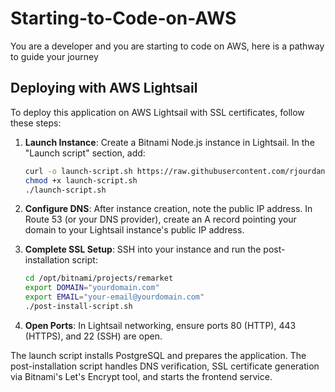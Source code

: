 # Starting-to-Code-on-AWS
You are a developer and you are starting to code on AWS, here is a pathway to guide your journey

## Deploying with AWS Lightsail

To deploy this application on AWS Lightsail with SSL certificates, follow these steps:

1. **Launch Instance**: Create a Bitnami Node.js instance in Lightsail. In the "Launch script" section, add:
   ```bash
   curl -o launch-script.sh https://raw.githubusercontent.com/rjourdan/Starting-to-Code-on-AWS/main/launch-script.sh
   chmod +x launch-script.sh
   ./launch-script.sh
   ```

2. **Configure DNS**: After instance creation, note the public IP address. In Route 53 (or your DNS provider), create an A record pointing your domain to your Lightsail instance's public IP address.

3. **Complete SSL Setup**: SSH into your instance and run the post-installation script:
   ```bash
   cd /opt/bitnami/projects/remarket
   export DOMAIN="yourdomain.com"
   export EMAIL="your-email@yourdomain.com"
   ./post-install-script.sh
   ```

4. **Open Ports**: In Lightsail networking, ensure ports 80 (HTTP), 443 (HTTPS), and 22 (SSH) are open.

The launch script installs PostgreSQL and prepares the application. The post-installation script handles DNS verification, SSL certificate generation via Bitnami's Let's Encrypt tool, and starts the frontend service.
